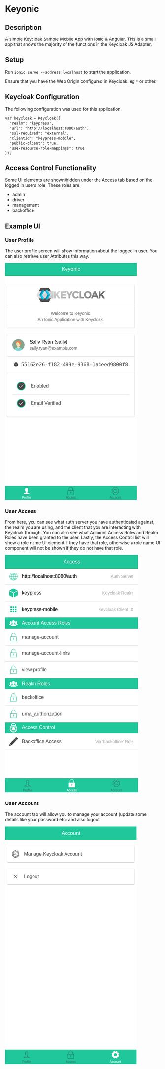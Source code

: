 # Keyonic
## Description
A simple Keycloak Sample Mobile App with Ionic & Angular. This is a small app that shows the majority of the functions in the Keycloak JS Adapter.

## Setup
Run `ionic serve --address localhost` to start the application.

Ensure that you have the Web Origin configured in Keycloak. eg `*` or other.

## Keycloak Configuration
The following configuration was used for this application.

```
var keycloak = Keycloak({
  "realm": "keypress",
  "url": "http://localhost:8080/auth",
  "ssl-required": "external",
  "clientId": "keypress-mobile",
  "public-client": true,
  "use-resource-role-mappings": true
});
```

## Access Control Functionality
Some UI elements are shown/hidden under the Access tab based on the logged in users role. These roles are:
* admin
* driver
* management
* backoffice

## Example UI
### User Profile
The user profile screen will show information about the logged in user. You can also retrieve user Attributes this way.

![](www/img/sample.png)

### User Access
From here, you can see what auth server you have authenticated against, the realm you are using, and the client that you are interacting with Keycloak through. You can also see what Account Access Roles and Realm Roles have been granted to the user. Lastly, the Access Control list will show a role name UI element if they have that role, otherwise a role name UI component will not be shown if they do not have that role.

![](www/img/sample2.png)

### User Account
The account tab will allow you to manage your account (update some details like your password etc) and also logout.

![](www/img/sample3.png)